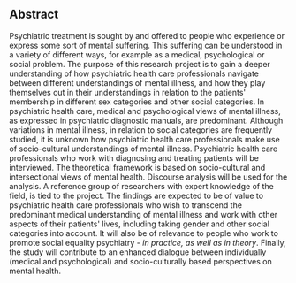 ## Abstract

Psychiatric treatment is sought by and offered to people who experience or express some sort of mental suffering. This suffering can be understood in a variety of different ways, for example as a medical, psychological or social problem. The purpose of this research project is to gain a deeper understanding of how psychiatric health care professionals navigate between different understandings of mental illness, and how they play themselves out in their understandings in relation to the patients' membership in different sex categories and other social categories. In psychiatric health care, medical and psychological views of mental illness, as expressed in psychiatric diagnostic manuals, are predominant. Although variations in mental illness, in relation to social categories are frequently studied, it is unknown how psychiatric health care professionals make use of socio-cultural understandings of mental illness. Psychiatric health care professionals who work with diagnosing and treating patients will be interviewed. The theoretical framework is based on socio-cultural and intersectional views of mental health. Discourse analysis will be used for the analysis. A reference group of researchers with expert knowledge of the field, is tied to the project. The findings are expected to be of value to psychiatric health care professionals who wish to transcend the predominant medical understanding of mental illness and work with other aspects of their patients' lives, including taking gender and other social categories into account. It will also be of relevance to people who work to promote social equality psychiatry - *in practice, as well as in theory*. Finally, the study will contribute to an enhanced dialogue between individually (medical and psychological) and socio-culturally based perspectives on mental health. 
